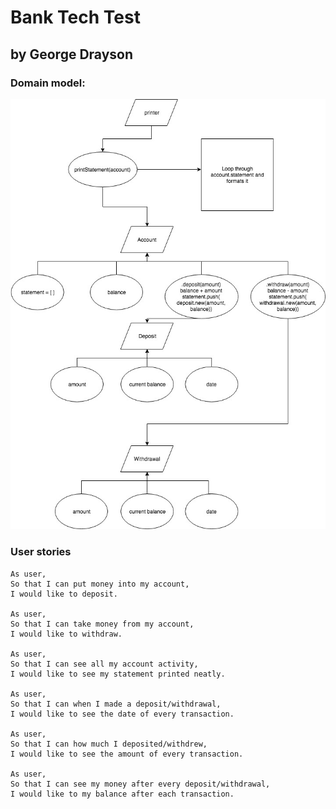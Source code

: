 # Bank Tech Test

## by George Drayson

### Domain model:

![Domain model](images/banktest.jpg "Bank tech test domain model")

### User stories

```
As user,
So that I can put money into my account,
I would like to deposit.

As user,
So that I can take money from my account,
I would like to withdraw.

As user,
So that I can see all my account activity,
I would like to see my statement printed neatly.

As user,
So that I can when I made a deposit/withdrawal,
I would like to see the date of every transaction.

As user,
So that I can how much I deposited/withdrew,
I would like to see the amount of every transaction.

As user,
So that I can see my money after every deposit/withdrawal,
I would like to my balance after each transaction.
```
